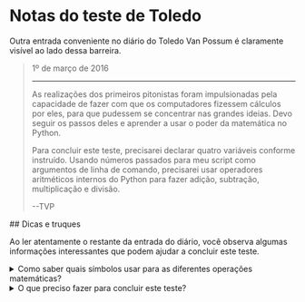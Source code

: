 # Notas do teste de Toledo

Outra entrada conveniente no diário do Toledo Van Possum é claramente visível ao lado dessa barreira.

<blockquote>
1º de março de 2016
<hr/>
<p>
As realizações dos primeiros pitonistas foram impulsionadas pela capacidade de fazer com que os computadores fizessem cálculos por eles, para que pudessem se concentrar nas grandes ideias. Devo seguir os passos deles e aprender a usar o poder da matemática no Python.
</p>
<p>
Para concluir este teste, precisarei declarar quatro variáveis conforme instruído. Usando números passados para meu script como argumentos de linha de comando, precisarei usar operadores aritméticos internos do Python para fazer adição, subtração, multiplicação e divisão.
</p>
<p>
--TVP
</p>
</blockquote>
## Dicas e truques

Ao ler atentamente o restante da entrada do diário, você observa algumas informações interessantes que podem ajudar a concluir este teste.

<details>
<summary>Como saber quais símbolos usar para as diferentes operações matemáticas?</summary>
Você pode encontrar uma lista completa [aqui](https://docs.python.org/3/library/operator.html#mapping-operators-to-functions), mas aqueles que você precisará para este teste têm exemplos abaixo.

```python
print(f"2 plus 2 equals { 2 + 2 }");
print(f"8 minus 4 equals { 8 + 4 }");
print(f"12 divided by 4 equals { 12 / 4 }");
print(f"11 times by 3 equals { 11 * 3 }");
```

</details>
<details>
<summary>O que preciso fazer para concluir este teste?</summary>
Crie um arquivo chamado `numbers.py` na sua pasta de código:

```bash
<%= env.TQ_PYTHON_CODE_PATH.value %>
```

Nesse arquivo, você precisará __declarar quatro variáveis__. Consulte a tabela na guia "Objective" (Objetivo) para saber o que você precisa para nomeá-las. As variáveis precisam armazenar os resultados de quatro operações matemáticas em números passados para o script como __argumentos de linha de comando__. Você recebeu este código como ponto de partida:

```python
import sys

# This code reads in arguments and converts those inputs to decimal numbers
first_number = float(sys.argv[1])
second_number = float(sys.argv[2])

# Your code goes here!
result_sum = first_number + second_number

print(f"{first_number} plus {second_number} equals {result_sum}")
```

Assim como os exemplos anteriores, ele usa o módulo `sys` para ler entradas para o script e atribuí-las às variáveis denominadas `first_number` e `second_number`. Para executar seu script com argumentos, você usaria este comando no terminal:

```bash
python3 numbers.py 12 4
```

Como você está escrevendo seu código, pode executá-lo dessa maneira para testá-lo e certificar-se de que ele funciona. Quando seu código estiver pronto, clique no botão *HACK* para concluir o teste. [Matemática!](https://www.youtube.com/watch?v=FfPFtbJAEm8)

</details>
